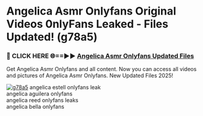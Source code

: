 # Angelica Asmr Onlyfans Original Videos 0nlyFans Leaked - Files Updated! (g78a5)

<h3>🔴 CLICK HERE 🌐==►► <a href="https://tinyurl.com/4seja8ks" rel="nofollow">Angelica Asmr Onlyfans Updated Files</a></h3>

Get Angelica Asmr Onlyfans and all content. Now you can access all videos and pictures of Angelica Asmr Onlyfans. New Updated Files 2025!

[![g78a5](https://i.imgur.com/EWjZXRe.gif)](https://tinyurl.com/4seja8ks)
angelica estell onlyfans leak<br>
angelica aguilera onlyfans<br>
angelica reed onlyfans leaks<br>
angelica bella onlyfans